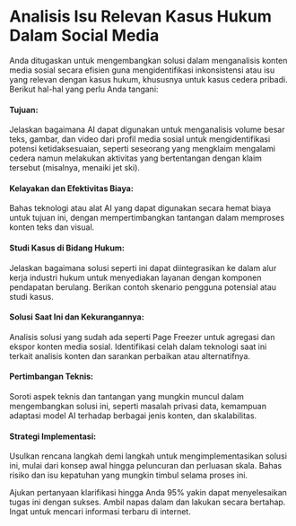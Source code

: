 # Analisis Isu Relevan Kasus Hukum Dalam Social Media

Anda ditugaskan untuk mengembangkan solusi dalam menganalisis konten media sosial secara efisien guna mengidentifikasi inkonsistensi atau isu yang relevan dengan kasus hukum, khususnya untuk kasus cedera pribadi. Berikut hal-hal yang perlu Anda tangani:

#### Tujuan:
Jelaskan bagaimana AI dapat digunakan untuk menganalisis volume besar teks, gambar, dan video dari profil media sosial untuk mengidentifikasi potensi ketidaksesuaian, seperti seseorang yang mengklaim mengalami cedera namun melakukan aktivitas yang bertentangan dengan klaim tersebut (misalnya, menaiki jet ski).

#### Kelayakan dan Efektivitas Biaya:
Bahas teknologi atau alat AI yang dapat digunakan secara hemat biaya untuk tujuan ini, dengan mempertimbangkan tantangan dalam memproses konten teks dan visual.

#### Studi Kasus di Bidang Hukum:
Jelaskan bagaimana solusi seperti ini dapat diintegrasikan ke dalam alur kerja industri hukum untuk menyediakan layanan dengan komponen pendapatan berulang. Berikan contoh skenario pengguna potensial atau studi kasus.

#### Solusi Saat Ini dan Kekurangannya:
Analisis solusi yang sudah ada seperti Page Freezer untuk agregasi dan ekspor konten media sosial. Identifikasi celah dalam teknologi saat ini terkait analisis konten dan sarankan perbaikan atau alternatifnya.

#### Pertimbangan Teknis:
Soroti aspek teknis dan tantangan yang mungkin muncul dalam mengembangkan solusi ini, seperti masalah privasi data, kemampuan adaptasi model AI terhadap berbagai jenis konten, dan skalabilitas.

#### Strategi Implementasi:
Usulkan rencana langkah demi langkah untuk mengimplementasikan solusi ini, mulai dari konsep awal hingga peluncuran dan perluasan skala. Bahas risiko dan isu kepatuhan yang mungkin timbul selama proses ini.

Ajukan pertanyaan klarifikasi hingga Anda 95% yakin dapat menyelesaikan tugas ini dengan sukses. Ambil napas dalam dan lakukan secara bertahap. Ingat untuk mencari informasi terbaru di internet.


